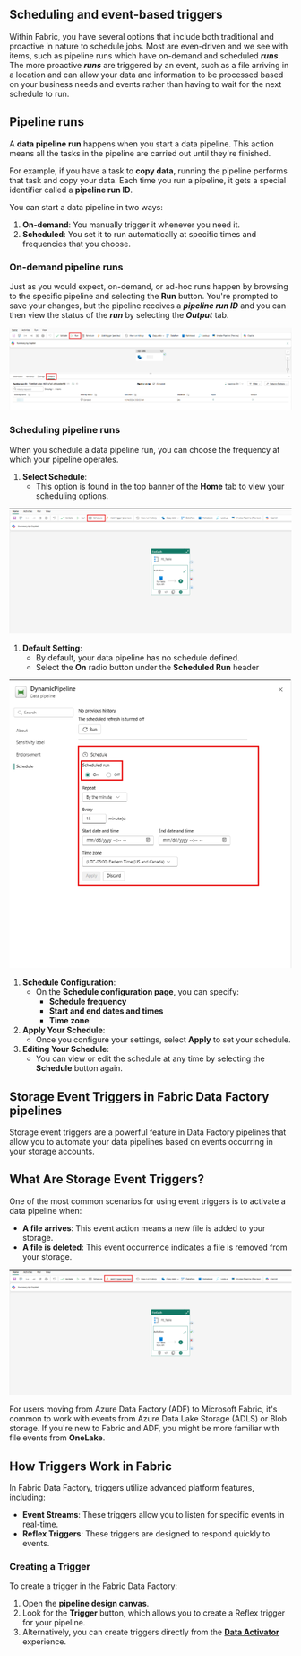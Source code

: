 ## Scheduling and event-based triggers

Within Fabric, you have several options that include both traditional and proactive in nature to schedule jobs. Most are even-driven and we see with items, such as pipeline runs which have on-demand and scheduled ***runs***. The more proactive ***runs*** are triggered by an event, such as a file arriving in a location and can allow your data and information to be processed based on your business needs and events rather than having to wait for the next schedule to run.

## Pipeline runs

A **data pipeline run** happens when you start a data pipeline. This action means all the tasks in the pipeline are carried out until they're finished. 

For example, if you have a task to **copy data**, running the pipeline performs that task and copy your data. Each time you run a pipeline, it gets a special identifier called a **pipeline run ID**.

You can start a data pipeline in two ways:

1. **On-demand**: You manually trigger it whenever you need it.
2. **Scheduled**: You set it to run automatically at specific times and frequencies that you choose.

### On-demand pipeline runs

Just as you would expect, on-demand, or ad-hoc runs happen by browsing to the specific pipeline and selecting the **Run** button. You're prompted to save your changes, but the pipeline receives a ***pipeline run ID*** and you can then view the status of the ***run*** by selecting the ***Output*** tab.

[![Image of pipeline runs with on-demand action and their output.](../media/pipeline-run-output-jobs.png)](../media/pipeline-run-output-jobs-expanded.png#lightbox)

### Scheduling pipeline runs

When you schedule a data pipeline run, you can choose the frequency at which your pipeline operates. 

1. **Select Schedule**: 
   - This option is found in the top banner of the **Home** tab to view your scheduling options.

[![Image of pipeline runs scheduling button to build schedule.](../media/pipeline-scheduling.png)](../media/pipeline-scheduling-expanded.png#lightbox)

1. **Default Setting**:
   - By default, your data pipeline has no schedule defined.
   - Select the **On** radio button under the **Scheduled Run** header

[![Image of pane for setting pipeline run settings.](../media/pipeline-schedule-settings.png)](../media/pipeline-schedule-settings-expanded.png#lightbox)

1. **Schedule Configuration**:
   - On the **Schedule configuration page**, you can specify:
     - **Schedule frequency**
     - **Start and end dates and times**
     - **Time zone**
1. **Apply Your Schedule**:
   - Once you configure your settings, select **Apply** to set your schedule.
1. **Editing Your Schedule**:
   - You can view or edit the schedule at any time by selecting the **Schedule** button again.

## Storage Event Triggers in Fabric Data Factory pipelines

Storage event triggers are a powerful feature in Data Factory pipelines that allow you to automate your data pipelines based on events occurring in your storage accounts.

## What Are Storage Event Triggers?

One of the most common scenarios for using event triggers is to activate a data pipeline when:

- **A file arrives**:  This event action means a new file is added to your storage.
- **A file is deleted**: This event occurrence indicates a file is removed from your storage.

[![Image of pane for setting pipeline run settings.](../media/storage-event-trigger.png)](../media/storage-event-trigger-expanded.png#lightbox)

For users moving from Azure Data Factory (ADF) to Microsoft Fabric, it's common to work with events from Azure Data Lake Storage (ADLS) or Blob storage. If you're new to Fabric and ADF, you might be more familiar with file events from **OneLake**.

## How Triggers Work in Fabric

In Fabric Data Factory, triggers utilize advanced platform features, including:

- **Event Streams**: These triggers allow you to listen for specific events in real-time.
- **Reflex Triggers**: These triggers are designed to respond quickly to events.


### Creating a Trigger

To create a trigger in the Fabric Data Factory:

1. Open the **pipeline design canvas**.
2. Look for the **Trigger** button, which allows you to create a Reflex trigger for your pipeline.
3. Alternatively, you can create triggers directly from the [**Data Activator**](https://learn.microsoft.com/en-us/fabric/data-activator/data-activator-get-started) experience.
